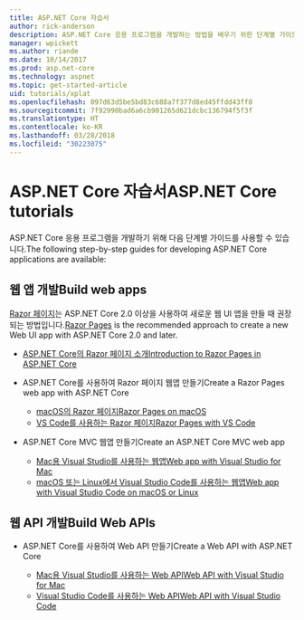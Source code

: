 ```yaml
---
title: ASP.NET Core 자습서
author: rick-anderson
description: ASP.NET Core 응용 프로그램을 개발하는 방법을 배우기 위한 단계별 가이드 목록입니다.
manager: wpickett
ms.author: riande
ms.date: 10/14/2017
ms.prod: asp.net-core
ms.technology: aspnet
ms.topic: get-started-article
uid: tutorials/xplat
ms.openlocfilehash: 097d63d5be5bd83c688a7f377d8ed45ffdd43ff8
ms.sourcegitcommit: 7f92990bad6a6cb901265d621dcbc136794f5f3f
ms.translationtype: HT
ms.contentlocale: ko-KR
ms.lasthandoff: 03/28/2018
ms.locfileid: "30223075"
---
```

# <a name="aspnet-core-tutorials"></a><span data-ttu-id="7eab3-103">ASP.NET Core 자습서</span><span class="sxs-lookup"><span data-stu-id="7eab3-103">ASP.NET Core tutorials</span></span>

<span data-ttu-id="7eab3-104">ASP.NET Core 응용 프로그램을 개발하기 위해 다음 단계별 가이드를 사용할 수 있습니다.</span><span class="sxs-lookup"><span data-stu-id="7eab3-104">The following step-by-step guides for developing ASP.NET Core applications are available:</span></span>

## <a name="build-web-apps"></a><span data-ttu-id="7eab3-105">웹 앱 개발</span><span class="sxs-lookup"><span data-stu-id="7eab3-105">Build web apps</span></span>

<span data-ttu-id="7eab3-106">[Razor 페이지](xref:mvc/razor-pages/index)는 ASP.NET Core 2.0 이상을 사용하여 새로운 웹 UI 앱을 만들 때 권장되는 방법입니다.</span><span class="sxs-lookup"><span data-stu-id="7eab3-106">[Razor Pages](xref:mvc/razor-pages/index) is the recommended approach to create a new Web UI app with ASP.NET Core 2.0 and later.</span></span>

* [<span data-ttu-id="7eab3-107">ASP.NET Core의 Razor 페이지 소개</span><span class="sxs-lookup"><span data-stu-id="7eab3-107">Introduction to Razor Pages in ASP.NET Core</span></span>](xref:mvc/razor-pages/index)
* <span data-ttu-id="7eab3-108">ASP.NET Core를 사용하여 Razor 페이지 웹앱 만들기</span><span class="sxs-lookup"><span data-stu-id="7eab3-108">Create a Razor Pages web app with ASP.NET Core</span></span>

   * [<span data-ttu-id="7eab3-109">macOS의 Razor 페이지</span><span class="sxs-lookup"><span data-stu-id="7eab3-109">Razor Pages on macOS</span></span>](xref:tutorials/razor-pages-mac/index)
   * [<span data-ttu-id="7eab3-110">VS Code를 사용하는 Razor 페이지</span><span class="sxs-lookup"><span data-stu-id="7eab3-110">Razor Pages with VS Code</span></span>](xref:tutorials/razor-pages-vsc/index)  

* <span data-ttu-id="7eab3-111">ASP.NET Core MVC 웹앱 만들기</span><span class="sxs-lookup"><span data-stu-id="7eab3-111">Create an ASP.NET Core MVC web app</span></span>

   * [<span data-ttu-id="7eab3-112">Mac용 Visual Studio를 사용하는 웹앱</span><span class="sxs-lookup"><span data-stu-id="7eab3-112">Web app with Visual Studio for Mac</span></span>](first-mvc-app-mac/index.md)
   * [<span data-ttu-id="7eab3-113">macOS 또는 Linux에서 Visual Studio Code를 사용하는 웹앱</span><span class="sxs-lookup"><span data-stu-id="7eab3-113">Web app with Visual Studio Code on macOS or Linux</span></span>](first-mvc-app-xplat/index.md)

## <a name="build-web-apis"></a><span data-ttu-id="7eab3-114">웹 API 개발</span><span class="sxs-lookup"><span data-stu-id="7eab3-114">Build Web APIs</span></span>
* <span data-ttu-id="7eab3-115">ASP.NET Core를 사용하여 Web API 만들기</span><span class="sxs-lookup"><span data-stu-id="7eab3-115">Create a Web API with ASP.NET Core</span></span>

  * [<span data-ttu-id="7eab3-116">Mac용 Visual Studio를 사용하는 Web API</span><span class="sxs-lookup"><span data-stu-id="7eab3-116">Web API with Visual Studio for Mac</span></span>](xref:tutorials/first-web-api-mac)
  * [<span data-ttu-id="7eab3-117">Visual Studio Code를 사용하는 Web API</span><span class="sxs-lookup"><span data-stu-id="7eab3-117">Web API with Visual Studio Code</span></span>](web-api-vsc.md)

